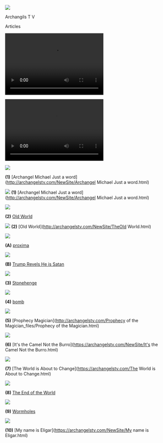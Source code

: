 
![](images/logo_main.png)


Archangils  T V

Articles



<video src="http://kidsbooksandfun.com/Videos/cookiemonster.avi" width="320" height="200" controls preload></video>

<video src="http://kidsbooksandfun.com/Videos/cookiemonster.avi" width="320" height="200" controls preload></video>



![](images/stmich.jpg)

**(1)** [Archangel Michael Just a word](http://archangelstv.com/NewSite/Archangel Michael Just a word.html)

![](images/hourglass2.jpg)
**(1)** [Archangel Michael Just a word](http://archangelstv.com/NewSite/Archangel Michael Just a word.html)

![](images/warren1.jpg)

**(2)** [Old World](http://archangelstv.com/NewSite/warren.html.html)

![](images/user3.jpg)
**(2)** [Old World](http://archangelstv.com/NewSite/TheOld World.html)

![](images/proxmi.jpg)

**(A)** [proxima](http://archangelstv.com/NewSite/Proxima.html)

![](images/image001.jpg)

**(B)** [Trump Revels He is Satan](http://archangelstv.com/Satan/Satan.html)

![](images/stone11.jpg)

**(3)** [Stonehenge](http://archangelstv.com/NewSite/Stoneheng/index.html)

![](images/Belicamp4.jpg)    

**(4)** [bomb](http://archangelstv.com/NewSite/bomb/bomb.html)

![](images/belicamp.jpg)

**(5)** [Prophecy Magician](http://archangelstv.com/Prophecy of the Magician_files/Prophecy of the Magician.html)

![](images/camel1.jpg)

**(6)** [It's the Camel Not the Burro](https://archangelstv.com/NewSite/It's the Camel Not the Burro.html)

![](images/user3_bg.png)

**(7)** [The World is About to Change](https://archangelstv.com/The World is About to Change.html)

![](images/end6.jpg)

**(8)** [The End of the World](https://archangelstv.com/ANewSiteFile/TheEndoftheWorld/index.html)

![](images/What-is-a-Wormhole.jpg)
  
**(9)** [Wormholes](http://archangelstv.com/NewSite/Wormholes/index.html)

![](images/8.jpg)

**(10)** [My name is Eligar](https://archangelstv.com/NewSite/My name is Eligar.html)



